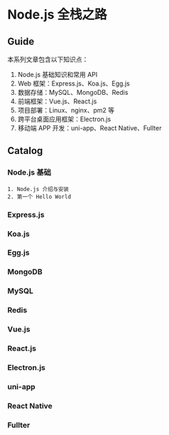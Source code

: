 # Node.js 全栈之路

## Guide

本系列文章包含以下知识点：

1. Node.js 基础知识和常用 API
2. Web 框架：Express.js、Koa.js、Egg.js
3. 数据存储：MySQL、MongoDB、Redis
4. 前端框架：Vue.js、React.js
5. 项目部署：Linux、nginx、pm2 等
6. 跨平台桌面应用框架：Electron.js
7. 移动端 APP 开发：uni-app、React Native、Fullter

## Catalog

### Node.js 基础

    1. Node.js 介绍与安装
    2. 第一个 Hello World

### Express.js

### Koa.js

### Egg.js

### MongoDB

### MySQL

### Redis

### Vue.js

### React.js

### Electron.js

### uni-app

### React Native

### Fullter
